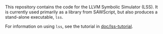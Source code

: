 This repository contains the code for the LLVM Symbolic Simulator
(LSS). It is currently used primarily as a library from SAWScript, but
also produces a stand-alone executable, `lss`.

For information on using `lss`, see the tutorial in
[doc/lss-tutorial](https://github.com/GaloisInc/llvm-verifier/raw/master/doc/lss-tutorial/).
